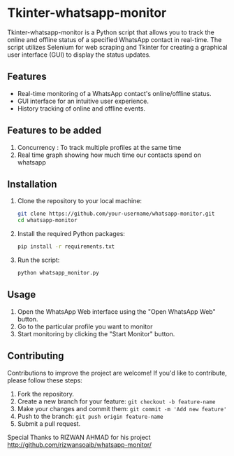 # Tkinter-whatsapp-monitor

Tkinter-whatsapp-monitor is a Python script that allows you to track the online and offline status of a specified WhatsApp contact in real-time. The script utilizes Selenium for web scraping and Tkinter for creating a graphical user interface (GUI) to display the status updates.

## Features

- Real-time monitoring of a WhatsApp contact's online/offline status.
- GUI interface for an intuitive user experience.
- History tracking of online and offline events.

## Features to be added 
 1. Concurrency : To track multiple profiles at the same time 
 2. Real time graph showing how much time our contacts spend on whatsapp

## Installation

1. Clone the repository to your local machine:

    ```bash
    git clone https://github.com/your-username/whatsapp-monitor.git
    cd whatsapp-monitor
    ```

2. Install the required Python packages:

    ```bash
    pip install -r requirements.txt
    ```

3. Run the script:

    ```bash
    python whatsapp_monitor.py
    ```

## Usage

1. Open the WhatsApp Web interface using the "Open WhatsApp Web" button.
2. Go to the particular profile you want to monitor
3. Start monitoring by clicking the "Start Monitor" button.


## Contributing

Contributions to improve the project are welcome! If you'd like to contribute, please follow these steps:

1. Fork the repository.
2. Create a new branch for your feature: `git checkout -b feature-name`
3. Make your changes and commit them: `git commit -m 'Add new feature'`
4. Push to the branch: `git push origin feature-name`
5. Submit a pull request.

Special Thanks to RIZWAN AHMAD for his project http://github.com/rizwansoaib/whatsapp-monitor/


